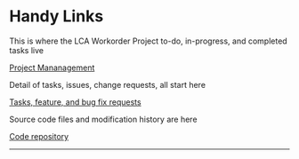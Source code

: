 # Handy Links

 This is where the LCA Workorder Project to-do, in-progress, and completed tasks live
 
 [Project Mananagement](https://github.com/PotOfCoffee2Go/lca-workorder/projects/1)

 Detail of tasks, issues, change requests, all start here
 
 [Tasks, feature, and bug fix requests](https://github.com/PotOfCoffee2Go/lca-workorder/issues)

 Source code files and modification history are here
 
 [Code repository](https://github.com/PotOfCoffee2Go/lca-workorder)

-----

<script type="text/doc-canvas-fetched">
return `Database schema\n\n[schema](${poc2go.config.lca.workorderDb}schema)\n\n` +
 `Database records\n\n[All records](${poc2go.config.lca.workorderDb}all)\n\n`
</script>

